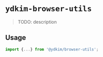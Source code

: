 # `ydkim-browser-utils`

> TODO: description

## Usage

```javascript
import {...} from '@ydkim/browser-utils';

```
